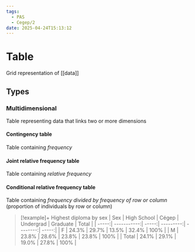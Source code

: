 ```yaml
---
tags:
  - PAS
  - Cegep/2
date: 2025-04-24T15:13:12
---
```


# Table

Grid representation of [[data]]

## Types

### Multidimensional

Table representing data that links two or more dimensions

#### Contingency table

Table containing *frequency*

#### Joint relative frequency table

Table containing *relative frequency*

#### Conditional relative frequency table

Table containing *frequency divided by frequency of row or column* (proportion of individuals by row or column)

> [!example]+ Highest diploma by sex
> |   Sex | High School | Cégep | Undergrad | Graduate | Total |
> | -----:| -----------:| -----:| ---------:| --------:| -----:|
> |     F |       24.3% | 29.7% |     13.5% |    32.4% |  100% |
> |     M |       23.8% | 28.6% |     23.8% |    23.8% |  100% |
> | Total |       24.1% | 29.1% |     19.0% |    27.8% |  100% |